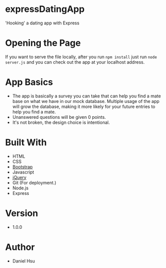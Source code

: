 # expressDatingApp
'Hooking' a dating app with Express

# Opening the Page
If you want to serve the file locally, after you run `npm install` just run  `node server.js` and you can check out the app at your localhost address.

# App Basics
- The app is basically a survey you can take that can help you find a mate base on what we have in our mock database. Multiple usage of the app will grow the database, making it more likely for your future entries to help you find a mate.
- Unanswered questions will be given 0 points.
- It's not broken, the design choice is intentional.

# Built With
- HTML
- CSS
- [Bootstrap](https://getbootstrap.com/)
- Javascript
- [jQuery](https://jquery.com/)
- Git (For deployment.)
- Node.js
- Express

# Version
- 1.0.0

# Author
- Daniel Hsu
